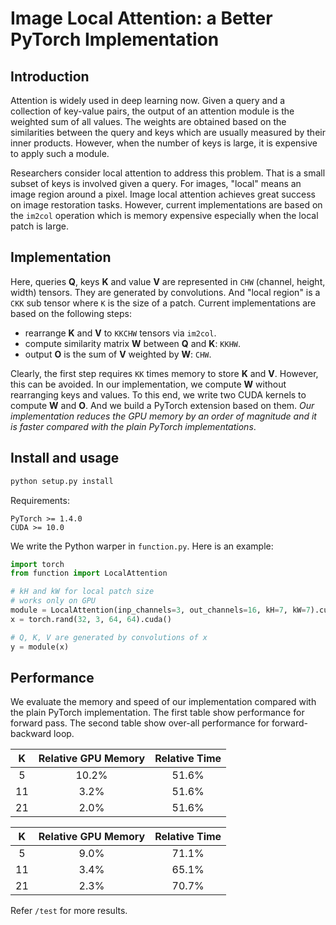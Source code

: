 # Image Local Attention: a Better PyTorch Implementation

## Introduction

Attention is widely used in deep learning now. Given a query and a collection of key-value pairs, the output of an attention module is the weighted sum of all values. The weights are obtained based on the similarities between the query and keys which are usually measured by their inner products. However, when the number of keys is large, it is expensive to apply such a module.

Researchers consider local attention to address this problem. That is a small subset of keys is involved given a query. For images, "local" means an image region around a pixel. Image local attention achieves great success on image restoration tasks. However, current implementations are based on the `im2col` operation which is memory expensive especially when the local patch is large.

## Implementation

Here, queries **Q**, keys **K** and value **V** are represented in `CHW` (channel, height, width) tensors. They are generated by convolutions. And "local region" is a `CKK` sub tensor where `K` is the size of a patch. Current implementations are based on the following steps:

* rearrange **K** and **V** to `KKCHW` tensors via `im2col`.
* compute similarity matrix **W** between **Q** and **K**: `KKHW`.
* output **O** is the sum of **V** weighted by **W**: `CHW`.

Clearly, the first step requires `KK` times memory to store **K** and **V**. However, this can be avoided. In our implementation, we compute **W** without rearranging keys and values. To this end, we write two CUDA kernels to compute **W** and **O**. And we build a PyTorch extension based on them. *Our implementation reduces the GPU memory by an order of magnitude and it is faster compared with the plain PyTorch implementations*.


## Install and usage

```bash
python setup.py install
```

Requirements:

```
PyTorch >= 1.4.0
CUDA >= 10.0
```

We write the Python warper in `function.py`.  Here is an example:

```python
import torch
from function import LocalAttention

# kH and kW for local patch size
# works only on GPU
module = LocalAttention(inp_channels=3, out_channels=16, kH=7, kW=7).cuda()
x = torch.rand(32, 3, 64, 64).cuda()

# Q, K, V are generated by convolutions of x
y = module(x)
```


## Performance

We evaluate the memory and speed of our implementation compared with the plain PyTorch implementation. The first table show performance for forward pass. The second table show over-all performance for forward-backward loop.

|  K   | Relative GPU Memory | Relative Time |
| :--: | :-----------------: | :-----------: |
|  5   |        10.2%        |     51.6%     |
|  11  |        3.2%         |     51.6%     |
|  21  |        2.0%         |     51.6%     |

|  K   | Relative GPU Memory | Relative Time |
| :--: | :-----------------: | :-----------: |
|  5   |        9.0%         |     71.1%     |
|  11  |        3.4%         |     65.1%     |
|  21  |        2.3%         |     70.7%     |

Refer `/test` for more results.
